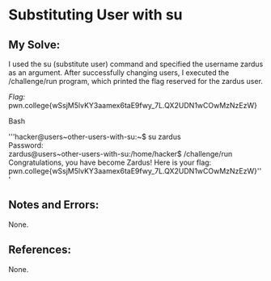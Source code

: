 # Substituting User with su


## My Solve:
I used the su (substitute user) command and specified the username zardus as an argument. 
After successfully changing users, I executed the /challenge/run program, which printed the flag reserved for the zardus user.

*Flag:* pwn.college{wSsjM5lvKY3aamex6taE9fwy_7L.QX2UDN1wCOwMzNzEzW}

Bash

'''hacker@users\~other-users-with-su:~$ su zardus      
Password:          
zardus@users\~other-users-with-su:/home/hacker$ /challenge/run         
Congratulations, you have become Zardus! Here is your flag:          
pwn.college{wSsjM5lvKY3aamex6taE9fwy_7L.QX2UDN1wCOwMzNzEzW}'''       


## Notes and Errors:
None.

## References:
None.
